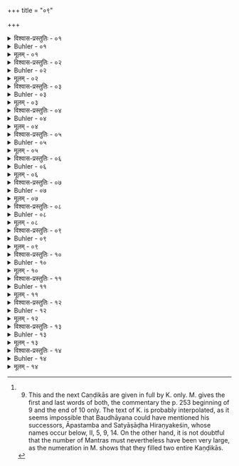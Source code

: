 +++
title = "०९"

+++

<details><summary>विश्वास-प्रस्तुतिः - ०१</summary>

०१  ओम् अग्निः प्रजापतिः सोमो रुद्रो ऽदितिर् बृहस्पतिःसर्पा इत्य् एतानि प्राग्द्वाराणि दैवतानि सनक्षत्राणि सग्रहाणिसाहोरात्राणि समुहूर्तानि तर्पयामि । ॐ वसूंश् च तर्पयामि ॥
</details>

<details><summary>Buhler - ०१</summary>

1. 'I satiate the deities of the eastern gate, Agni, Prajāpati, Soma, Rudra, Aditi, Bṛhaspati, together with the lunar mansions, with the planets, with the days and nights, and with the Muhūrtas; Om, I also satiate the Vasus; [^1] 


[^1]:  9. This and the next Caṇḍikās are given in full by K. only. M. gives the first and last words of both, the commentary the p. 253 beginning of 9 and the end of 10 only. The text of K. is probably interpolated, as it seems impossible that Baudhāyana could have mentioned his successors, Āpastamba and Satyāṣāḍha Hiraṇyakeśin, whose names occur below, II, 5, 9, 14. On the other hand, it is not doubtful that the number of Mantras must nevertheless have been very large, as the numeration in M. shows that they filled two entire Kaṇḍikās.
</details>

<details><summary>मूलम् - ०१</summary>

०१  ओम् अग्निः प्रजापतिः सोमो रुद्रो ऽदितिर् बृहस्पतिःसर्पा इत्य् एतानि प्राग्द्वाराणि दैवतानि सनक्षत्राणि सग्रहाणिसाहोरात्राणि समुहूर्तानि तर्पयामि । ॐ वसूंश् च तर्पयामि ॥
</details>

<details><summary>विश्वास-प्रस्तुतिः - ०२</summary>

०२  ॐ पितरो ऽर्यमा भगः सविता त्वष्टा वायुरिन्द्राग्नी इत्य् एतानि दक्षिणद्वाराणि दैवतानि सनक्षत्राणिसग्रहाणि साहोरात्राणि समुहूर्तानि तर्पयामि । ॐ रुद्रांश् चतर्पयामि ॥ [क् गेनेरल्ल्य् ओमित्स्: ॐ]
</details>

<details><summary>Buhler - ०२</summary>

2. 'Om, I satiate the deities of the southern gate, the Pitṛs, Yama, Bhaga, Savitṛ, Tvaṣṭṛ, Vāyu, Indrāgnī, together with the lunar mansions, with the planets, with the days and nights, and with the Muhūrtas; Om, I also satiate the Rudras.
</details>

<details><summary>मूलम् - ०२</summary>

०२  ॐ पितरो ऽर्यमा भगः सविता त्वष्टा वायुरिन्द्राग्नी इत्य् एतानि दक्षिणद्वाराणि दैवतानि सनक्षत्राणिसग्रहाणि साहोरात्राणि समुहूर्तानि तर्पयामि । ॐ रुद्रांश् चतर्पयामि ॥ [क् गेनेरल्ल्य् ओमित्स्: ॐ]
</details>

<details><summary>विश्वास-प्रस्तुतिः - ०३</summary>

०३  ॐ मित्र इन्द्रो महापितर आपो विश्वे देवा ब्रह्माविष्णुर् इत्य् एतानि प्रत्यग्द्वाराणि दैवतानि सनक्षत्राणि सग्रहाणिसाहोरात्राणि समुहूर्तानि तर्पयामि । ओम् आदित्यांश् च तर्पयामि ॥
</details>

<details><summary>Buhler - ०३</summary>

3. 'Om, I satiate the deities of the western gate, Mitra, Indra, the Mahāpitṛs, the Waters, all the gods, Brahman, Viṣṇu, together with the lunar mansions, with the planets, with the days and nights, and with the Muhūrtas; Om, I also satiate the Ādityas.
</details>

<details><summary>मूलम् - ०३</summary>

०३  ॐ मित्र इन्द्रो महापितर आपो विश्वे देवा ब्रह्माविष्णुर् इत्य् एतानि प्रत्यग्द्वाराणि दैवतानि सनक्षत्राणि सग्रहाणिसाहोरात्राणि समुहूर्तानि तर्पयामि । ओम् आदित्यांश् च तर्पयामि ॥
</details>

<details><summary>विश्वास-प्रस्तुतिः - ०४</summary>

०४  ॐ वसवो वरुणो ऽज एकपाद् अहिर्बुध्न्यःपूषाश्विनौ यम इत्य् एतान्य् उदग्द्वाराणि दैवतानि सनक्षत्राणिसग्रहाणि साहोरात्राणि समुहूर्तानि तर्पयामि । ॐ विश्वान्देवांस् तर्पयामि । ॐ साध्यांश् च तर्पयामि [k: साध्यांस्तर्पयामि] ॥
</details>

<details><summary>Buhler - ०४</summary>

4. 'Om, I satiate the deities of the northern gate, the Vasus, Varuṇa, Aja-ekapād, Ahibudhnya, Uṣas, the two Aśvins, Yama, together with . . . . . .
</details>

<details><summary>मूलम् - ०४</summary>

०४  ॐ वसवो वरुणो ऽज एकपाद् अहिर्बुध्न्यःपूषाश्विनौ यम इत्य् एतान्य् उदग्द्वाराणि दैवतानि सनक्षत्राणिसग्रहाणि साहोरात्राणि समुहूर्तानि तर्पयामि । ॐ विश्वान्देवांस् तर्पयामि । ॐ साध्यांश् च तर्पयामि [k: साध्यांस्तर्पयामि] ॥
</details>

<details><summary>विश्वास-प्रस्तुतिः - ०५</summary>

०५  ॐ ब्रह्माणं तर्पयामि । ॐ प्रजापतिं तर्पयामि । ॐ चतुर्मुखं तर्पयामि । ॐ परमेष्ठिनं तर्पयामि । ॐ हिरण्यगर्भंतर्पयामि । ॐ स्वयंभुवं तर्पयामि । ॐ ब्रह्मपार्षदांस् तर्पयामि । ॐ ब्रह्मपार्षदीश् चतर्पयामि । ॐ अग्निं तर्पयामि । ॐ वायुंतर्पयामि । ॐ वरुणं तर्पयामि । ॐ सूर्यंतर्पयामि । ॐ चन्द्रमसं तर्पयामि । ॐ नक्षत्राणि तर्पयामि । [क् अद्द्स्: ज्योतींषि तर्पयामि ।] ॐ सद्योजातं तर्पयामि । ॐ भूः पुरुषं तर्पयामि । ॐ भुवः पुरुषंतर्पयामि । ॐ सुवः पुरुषं तर्पयामि । ॐ भूर् भुवः सुवः पुरुषंतर्पयामि । ॐ भूस् तर्पयामि । ॐ भुवस् तर्पयामि । ॐ सुवस्तर्पयामि । ॐ महस् तर्पयामि । ॐ जनस् तर्पयामि । ॐ तपस्तर्पयामि । ॐ सत्यं तर्पयामि ॥
</details>

<details><summary>Buhler - ०५</summary>

5. 'Om, I satiate all the gods; the Sādhyas; Brahman; Prajāpati; the four-faced god; Hiraṇyagarbha; Svayambhū; the male attendants of Brahman; Parameṣṭhin; the female attendants of Brahman; Agni; Vāyu; Varuṇa; Sūrya; the moon; the lunar mansions; Sadyojāta; Bhūḥ-puruṣa; Bhuvaḥ-puruṣa; Suvaḥ-puruṣa; Bhūḥ; Bhuvaḥ; Suvaḥ; Mahaḥ; Ganaḥ; Tapaḥ; Satya.
</details>

<details><summary>मूलम् - ०५</summary>

०५  ॐ ब्रह्माणं तर्पयामि । ॐ प्रजापतिं तर्पयामि । ॐ चतुर्मुखं तर्पयामि । ॐ परमेष्ठिनं तर्पयामि । ॐ हिरण्यगर्भंतर्पयामि । ॐ स्वयंभुवं तर्पयामि । ॐ ब्रह्मपार्षदांस् तर्पयामि । ॐ ब्रह्मपार्षदीश् चतर्पयामि । ॐ अग्निं तर्पयामि । ॐ वायुंतर्पयामि । ॐ वरुणं तर्पयामि । ॐ सूर्यंतर्पयामि । ॐ चन्द्रमसं तर्पयामि । ॐ नक्षत्राणि तर्पयामि । [क् अद्द्स्: ज्योतींषि तर्पयामि ।] ॐ सद्योजातं तर्पयामि । ॐ भूः पुरुषं तर्पयामि । ॐ भुवः पुरुषंतर्पयामि । ॐ सुवः पुरुषं तर्पयामि । ॐ भूर् भुवः सुवः पुरुषंतर्पयामि । ॐ भूस् तर्पयामि । ॐ भुवस् तर्पयामि । ॐ सुवस्तर्पयामि । ॐ महस् तर्पयामि । ॐ जनस् तर्पयामि । ॐ तपस्तर्पयामि । ॐ सत्यं तर्पयामि ॥
</details>

<details><summary>विश्वास-प्रस्तुतिः - ०६</summary>

०६  ॐ भवं देवं तर्पयामि । ॐ शर्वं देवम् तर्पयामि । ओम् ईशानं देवं तर्पयामि । ॐ पशुपतिं देवं तर्पयामि । ॐ रुद्रं देवं तर्पयामि । ओम् उग्रं देवं तर्पयामि । ॐ भीमं देवं तर्पयामि । ॐ महान्तं देवं तर्पयामि ।  
ॐ भवस्य देवस्य पत्नीं तर्पयामि । ॐ शर्वस्य देवस्यपत्नीं तर्पयामि । ओम् ईशानस्य देवस्य पत्नीं तर्पयामि । ओंपशुपतेर् देवस्य पत्नीं तर्पयामि । ॐ रुद्रस्य देवस्य पत्नींतर्पयामि । ओम् उग्रस्य देवस्य पत्नीं तर्पयामि । ॐ भीमस्य देवस्यपत्नीं तर्पयामि । ॐ महतो देवस्य पत्नीं तर्पयामि ।  
ॐ भवस्य देवस्य सुतं तर्पयामि । ॐ शर्वस्य देवस्यसुतं तर्पयामि । ओम् ईशानस्य देवस्य सुतं तर्पयामि । ॐ पशुपतेर्देवस्य सुतं तर्पयामि । ॐ रुद्रस्य देवस्य सुतं तर्पयामि । ओमुग्रस्य देवस्य सुतं तर्पयामि । ॐ भीमस्य देवस्य सुतं तर्पयामि । ॐ महतो देवस्य सुतं तर्पयामि । ॐ रुद्रांस् तर्पयामि । ॐ रुद्रपार्षदांस् तर्पयामि । ॐ रुद्रपार्षदीश्च तर्पयामि ॥
</details>

<details><summary>Buhler - ०६</summary>

6. 'Om, I satiate the god Bhava; Sarva; Īśāna; Paśupati; Rudra; Ugra; Bhīmadeva; Mahādeva; the wife of the god Bhava; of the god Sarva; of the god Īśāna; of the god Paśupati; of the god Rudra; of the god Ugra; of Bhīmadeva; of Mahādeva; the son of Bhava; of Sarva; of Īśāna; of Paśupati; of Rudra; of Ugra; of Bhīmadeva; of Mahādeva; Om, I also satiate the Rudras, the attendants of Rudra.
</details>

<details><summary>मूलम् - ०६</summary>

०६  ॐ भवं देवं तर्पयामि । ॐ शर्वं देवम् तर्पयामि । ओम् ईशानं देवं तर्पयामि । ॐ पशुपतिं देवं तर्पयामि । ॐ रुद्रं देवं तर्पयामि । ओम् उग्रं देवं तर्पयामि । ॐ भीमं देवं तर्पयामि । ॐ महान्तं देवं तर्पयामि ।  
ॐ भवस्य देवस्य पत्नीं तर्पयामि । ॐ शर्वस्य देवस्यपत्नीं तर्पयामि । ओम् ईशानस्य देवस्य पत्नीं तर्पयामि । ओंपशुपतेर् देवस्य पत्नीं तर्पयामि । ॐ रुद्रस्य देवस्य पत्नींतर्पयामि । ओम् उग्रस्य देवस्य पत्नीं तर्पयामि । ॐ भीमस्य देवस्यपत्नीं तर्पयामि । ॐ महतो देवस्य पत्नीं तर्पयामि ।  
ॐ भवस्य देवस्य सुतं तर्पयामि । ॐ शर्वस्य देवस्यसुतं तर्पयामि । ओम् ईशानस्य देवस्य सुतं तर्पयामि । ॐ पशुपतेर्देवस्य सुतं तर्पयामि । ॐ रुद्रस्य देवस्य सुतं तर्पयामि । ओमुग्रस्य देवस्य सुतं तर्पयामि । ॐ भीमस्य देवस्य सुतं तर्पयामि । ॐ महतो देवस्य सुतं तर्पयामि । ॐ रुद्रांस् तर्पयामि । ॐ रुद्रपार्षदांस् तर्पयामि । ॐ रुद्रपार्षदीश्च तर्पयामि ॥
</details>

<details><summary>विश्वास-प्रस्तुतिः - ०७</summary>

०७  ॐ विघ्नं तर्पयामि । ॐ विनायकं तर्पयामि । ॐ वीरं तर्पयामि । ॐ स्थूलं [k: शूरं] तर्पयामि । ॐ वरदं तर्पयामि । ॐ हस्तिमुखं तर्पयामि । ॐ वक्रतुण्डं तर्पयामि । ओम् एकदन्तं तर्पयामि । ॐ लम्बोदरं तर्पयामि । [k: गणपतिं तर्पयामि ।] ॐ विघ्नपार्षदांस् तर्पयामि । ॐ विघ्नपार्षदीश् च तर्पयामि ॥
</details>

<details><summary>Buhler - ०७</summary>

7. 'Om, I satiate Vighna; Vināyaka; Vīra; Sthūla; Varada; Hastimukha; Vakratuṇḍa; Ekadanta; Lambodara; the male attendants of Vighna; the female attendants of Vighna.
</details>

<details><summary>मूलम् - ०७</summary>

०७  ॐ विघ्नं तर्पयामि । ॐ विनायकं तर्पयामि । ॐ वीरं तर्पयामि । ॐ स्थूलं [k: शूरं] तर्पयामि । ॐ वरदं तर्पयामि । ॐ हस्तिमुखं तर्पयामि । ॐ वक्रतुण्डं तर्पयामि । ओम् एकदन्तं तर्पयामि । ॐ लम्बोदरं तर्पयामि । [k: गणपतिं तर्पयामि ।] ॐ विघ्नपार्षदांस् तर्पयामि । ॐ विघ्नपार्षदीश् च तर्पयामि ॥
</details>

<details><summary>विश्वास-प्रस्तुतिः - ०८</summary>

०८  ॐ सनत्कुमारं तर्पयामि । ॐ स्कन्दंतर्पयामि । ओम् इन्द्रं तर्पयामि । ॐ षष्ठींतर्पयामि । ॐ षण्मुखं तर्पयामि । ॐ जयन्तं [k: विशाखं] तर्पयामि । ॐ विशाखं [k:जयन्तं] तर्पयामि । ॐ महासेनं तर्पयामि । ओंसुब्रह्मण्यं तर्पयामि [k omits: ॐ सुब्रह्मण्यं तर्पयामि] । ॐ स्कन्दपार्षदांस् तर्पयामि । ॐ स्कन्दपार्षदीश् च तर्पयामि ॥
</details>

<details><summary>Buhler - ०८</summary>

8. 'Om, I satiate Sanatkumāra; Skanda; Indra; Shaṣṭhī; Shaṇmukha; Viśākha; Mahāsena; Subrahmaṇya; the male attendants of Skanda; the female attendants of Skanda.
</details>

<details><summary>मूलम् - ०८</summary>

०८  ॐ सनत्कुमारं तर्पयामि । ॐ स्कन्दंतर्पयामि । ओम् इन्द्रं तर्पयामि । ॐ षष्ठींतर्पयामि । ॐ षण्मुखं तर्पयामि । ॐ जयन्तं [k: विशाखं] तर्पयामि । ॐ विशाखं [k:जयन्तं] तर्पयामि । ॐ महासेनं तर्पयामि । ओंसुब्रह्मण्यं तर्पयामि [k omits: ॐ सुब्रह्मण्यं तर्पयामि] । ॐ स्कन्दपार्षदांस् तर्पयामि । ॐ स्कन्दपार्षदीश् च तर्पयामि ॥
</details>

<details><summary>विश्वास-प्रस्तुतिः - ०९</summary>

०९  ओम् आदित्यं तर्पयामि । ॐ सोमं तर्पयामि । ओम् अङ्गारकं तर्पयामि । ॐ बुधं तर्पयामि । ॐ बृहस्पतिं तर्पयामि । ॐ शुक्रं तर्पयामि । ॐ शनैश्चरं तर्पयामि । ॐ राहुंतर्पयामि । ॐ केतुं तर्पयामि ॥
</details>

<details><summary>Buhler - ०९</summary>

9. 'Om, I satiate Āditya; Soma; Aṅgāraka; Budha; Bṛhaspati; Śukra; Śanaiścara; Rāhu; Ketu.

To. 'Om, I satiate Keśava; Nārāyaṇa; Mādhava; Govinda; Viṣṇu; Madhusūdana; Trivikrama; Vāmana; Śrīdhara; Hṛṣīkeśa; Padmanābha; Dāmodara; the goddess Śrī; the goddess Sarasvatī; Puṣṭi; Tuṣṭi; Viṣṇu; Garutmat; the male attendants of Viṣṇu; the female attendants of Viṣṇu.
</details>

<details><summary>मूलम् - ०९</summary>

०९  ओम् आदित्यं तर्पयामि । ॐ सोमं तर्पयामि । ओम् अङ्गारकं तर्पयामि । ॐ बुधं तर्पयामि । ॐ बृहस्पतिं तर्पयामि । ॐ शुक्रं तर्पयामि । ॐ शनैश्चरं तर्पयामि । ॐ राहुंतर्पयामि । ॐ केतुं तर्पयामि ॥
</details>

<details><summary>विश्वास-प्रस्तुतिः - १०</summary>

१०  ॐ केशवं तर्पयामि । ॐ नारायणं तर्पयामि । ॐ माधवं तर्पयामि । ॐ गोविन्दंतर्पयामि । ॐ विष्णुं तर्पयामि । ॐ मधुसूदनं तर्पयामि । ॐ त्रिविक्रमं तर्पयामि । ॐ वामनं तर्पयामि । ॐ श्रीधरं तर्पयामि । ॐ हृषीकेशं तर्पयामि । ॐ पद्मनाभंतर्पयामि । ॐ दामोदरं तर्पयामि । ॐ श्रियं देवीं तर्पयामि । ॐ सरस्वतीं देवीं तर्पयामि । ॐ पुष्टिंतर्पयामि । ॐ तुष्टिं तर्पयामि । ॐ गरुत्मन्तं तर्पयामि । ॐ विष्णुपार्षदांस् तर्पयामि । ॐ विष्णुपार्षदीश् च तर्पयामि ॥ [k: पुष्टिं देवीं ॥। तुष्टिं देवीं ॥। वैनतेयं]
</details>

<details><summary>Buhler - १०</summary>

MISSING
</details>

<details><summary>मूलम् - १०</summary>

१०  ॐ केशवं तर्पयामि । ॐ नारायणं तर्पयामि । ॐ माधवं तर्पयामि । ॐ गोविन्दंतर्पयामि । ॐ विष्णुं तर्पयामि । ॐ मधुसूदनं तर्पयामि । ॐ त्रिविक्रमं तर्पयामि । ॐ वामनं तर्पयामि । ॐ श्रीधरं तर्पयामि । ॐ हृषीकेशं तर्पयामि । ॐ पद्मनाभंतर्पयामि । ॐ दामोदरं तर्पयामि । ॐ श्रियं देवीं तर्पयामि । ॐ सरस्वतीं देवीं तर्पयामि । ॐ पुष्टिंतर्पयामि । ॐ तुष्टिं तर्पयामि । ॐ गरुत्मन्तं तर्पयामि । ॐ विष्णुपार्षदांस् तर्पयामि । ॐ विष्णुपार्षदीश् च तर्पयामि ॥ [k: पुष्टिं देवीं ॥। तुष्टिं देवीं ॥। वैनतेयं]
</details>

<details><summary>विश्वास-प्रस्तुतिः - ११</summary>

११  ॐ यमं तर्पयामि । ॐ यमराजं तर्पयामि । ॐ धर्मं तर्पयामि । ॐ धर्मराजंतर्पयामि । ॐ कालं तर्पयामि । ॐ नीलंतर्पयामि । ॐ मृत्युं तर्पयामि । ॐ वैवस्वतं [k: अन्तकं] तर्पयामि । ॐ चित्रं तर्पयामि । ॐ चित्रगुप्तं तर्पयामि । ओम् औदुम्बरं तर्पयामि । [क् अद्द्स्: वैवस्वतं तर्पयामि] । ॐ वैवस्वतपार्षदांस् तर्पयामि । ॐ वैवस्वतपार्षदीश्च तर्पयामि ॥
</details>

<details><summary>Buhler - ११</summary>

11. 'Om, I satiate Yama; Yamarāja; Dharma; Dharmarāja; Kāla; Nīla; Mṛtyu; Mṛtyuñjaya; Vaivasvata; Citragupta; Audumbara; the male attendants of Vaivasvata; the female attendants of Vaivasvata.
</details>

<details><summary>मूलम् - ११</summary>

११  ॐ यमं तर्पयामि । ॐ यमराजं तर्पयामि । ॐ धर्मं तर्पयामि । ॐ धर्मराजंतर्पयामि । ॐ कालं तर्पयामि । ॐ नीलंतर्पयामि । ॐ मृत्युं तर्पयामि । ॐ वैवस्वतं [k: अन्तकं] तर्पयामि । ॐ चित्रं तर्पयामि । ॐ चित्रगुप्तं तर्पयामि । ओम् औदुम्बरं तर्पयामि । [क् अद्द्स्: वैवस्वतं तर्पयामि] । ॐ वैवस्वतपार्षदांस् तर्पयामि । ॐ वैवस्वतपार्षदीश्च तर्पयामि ॥
</details>

<details><summary>विश्वास-प्रस्तुतिः - १२</summary>

१२  ॐ भूमिदेवांस् तर्पयामि । ॐ काश्यपम् तर्पयामि । ओम् अन्तरिक्षं तर्पयामि । ॐ विद्यां तर्पयामि । ज्येष्ठां तर्पयामि । ॐ धन्वन्तरिं तर्पयामि । ॐ धन्वन्तरिपार्षदांस् तर्पयामि । ॐ धन्वन्तरिपार्षदीश् च तर्पयामीति ॥ [k: भरद्वाजं तर्पयामि गौतमं तर्पयामि अत्रिं तर्पयामि आङ्गिरसं तर्पयामि विद्यां तर्पयामि दुर्गां तर्पयामि ज्येष्टां ॥। ओमित्स्: इति]
</details>

<details><summary>Buhler - १२</summary>

12. 'Om, I satiate the gods of the earth; Kāśyapa; Antarikṣa; Vidyā; Dhanvaṇtari; the male attendants of Dhanvaṇtari; the female attendants of Dhanvaṇtari.'
</details>

<details><summary>मूलम् - १२</summary>

१२  ॐ भूमिदेवांस् तर्पयामि । ॐ काश्यपम् तर्पयामि । ओम् अन्तरिक्षं तर्पयामि । ॐ विद्यां तर्पयामि । ज्येष्ठां तर्पयामि । ॐ धन्वन्तरिं तर्पयामि । ॐ धन्वन्तरिपार्षदांस् तर्पयामि । ॐ धन्वन्तरिपार्षदीश् च तर्पयामीति ॥ [k: भरद्वाजं तर्पयामि गौतमं तर्पयामि अत्रिं तर्पयामि आङ्गिरसं तर्पयामि विद्यां तर्पयामि दुर्गां तर्पयामि ज्येष्टां ॥। ओमित्स्: इति]
</details>

<details><summary>विश्वास-प्रस्तुतिः - १३</summary>

१३  अथ निवीती ॥
</details>

<details><summary>Buhler - १३</summary>

13. Next, passing the sacrificial thread round the neck, (he offers the following libations):
</details>

<details><summary>मूलम् - १३</summary>

१३  अथ निवीती ॥
</details>

<details><summary>विश्वास-प्रस्तुतिः - १४</summary>

१४  ओम् ऋषींस् तर्पयामि । ॐ महर्षींस् तर्पयामि । ॐ परमर्षींस् तर्पयामि । ॐ ब्रह्मर्षींस् तर्पयामि । ॐ देवर्षींस् तर्पयामि । ॐ राजर्षींस् तर्पयामि । ॐ श्रुतर्षींस् तर्पयामि । ॐ जनरृषींस् तर्पयामि । ॐ तपरृषींस् तर्पयामि । ॐ सत्यर्षींस् तर्पयामि । ॐ सप्तर्षींस् तर्पयामि । ॐ काण्डर्षींस् तर्पयामि । ॐ ऋषिकांस् तर्पयामि । ओम् ऋषिपत्नीस् तर्पयामि । ओम् ऋषिपुत्रांस्तर्पयामि । ओम् ऋषिपौत्रांस् तर्पयामि । [k: परमर्षींस् ॥। महर्षींस्]  
ॐ काण्वं बौधायनं तर्पयामि । ओम् आपस्तम्बं सूत्रकारं तर्पयामि । ॐ सत्याषाढंहिरण्यकेशिनं तर्पयामि । ॐ वाजसनेयिनं याज्ञवल्क्यम्तर्पयामि । ओम् आश्वलायनं शौनकं तर्पयामि । ॐ व्यासं तर्पयामि । ॐ वसिष्ठं तर्पयामि ।  
ॐ प्रणवं तर्पयामि । ॐ व्याहृतीस् तर्पयामि । ॐ सावित्रीं तर्पयामि । ॐ गायत्रीं तर्पयामि । ॐ छन्दांसि तर्पयामि । ओम् ऋग्वेदं तर्पयामि । ॐ यजुर्वेदंतर्पयामि । ॐ सामवेदं तर्पयामि । ओम् अथर्ववेदं तर्पयामि । ओम् अथर्वाङ्गिरसस् तर्पयामि । ओम् इतिहासपुराणानितर्पयामि । ॐ सर्ववेदांस् तर्पयामि । ॐ सर्वदेवजनांस् तर्पयामि । ॐ सर्वभूतानि तर्पयामीति ॥ [k: अथर्वाङ्गिरसं ॥। तर्पयामि ॥]
</details>

<details><summary>Buhler - १४</summary>

14. 'Om, I satiate the Ṛṣis; the great Ṛṣis; the best Ṛṣis; the Brahmarshis; the divine Ṛṣis; the royal Ṛṣis; the Śrutarshis; the Seven Ṛṣis; the Ṛṣis of the Kāṇḍas (of the Yajur-veda); the Ṛṣikas; the wives of the Ṛṣis; the sons of the Ṛṣis; Kaṇva Baudhāyana; Āpastamba, the author of the Sūtra; Satyāṣāḍha Hiraṇyakeśin; Vājaśaneyin Yājñavalkya; Āśvalāyana Śaunaka; Vyāsa; the syllable Om; the Vyāhṛtis; the Sāvitrī; the Gāyatrī; the Khaṇḍas; the Rig-vela; the Yajur-veda; the Sāma-veda; the Atharvāṅgirasa; the Itihāsa and Purāṇa; all the Vedas; the servants of all gods; all beings.'
</details>

<details><summary>मूलम् - १४</summary>

१४  ओम् ऋषींस् तर्पयामि । ॐ महर्षींस् तर्पयामि । ॐ परमर्षींस् तर्पयामि । ॐ ब्रह्मर्षींस् तर्पयामि । ॐ देवर्षींस् तर्पयामि । ॐ राजर्षींस् तर्पयामि । ॐ श्रुतर्षींस् तर्पयामि । ॐ जनरृषींस् तर्पयामि । ॐ तपरृषींस् तर्पयामि । ॐ सत्यर्षींस् तर्पयामि । ॐ सप्तर्षींस् तर्पयामि । ॐ काण्डर्षींस् तर्पयामि । ॐ ऋषिकांस् तर्पयामि । ओम् ऋषिपत्नीस् तर्पयामि । ओम् ऋषिपुत्रांस्तर्पयामि । ओम् ऋषिपौत्रांस् तर्पयामि । [k: परमर्षींस् ॥। महर्षींस्]  
ॐ काण्वं बौधायनं तर्पयामि । ओम् आपस्तम्बं सूत्रकारं तर्पयामि । ॐ सत्याषाढंहिरण्यकेशिनं तर्पयामि । ॐ वाजसनेयिनं याज्ञवल्क्यम्तर्पयामि । ओम् आश्वलायनं शौनकं तर्पयामि । ॐ व्यासं तर्पयामि । ॐ वसिष्ठं तर्पयामि ।  
ॐ प्रणवं तर्पयामि । ॐ व्याहृतीस् तर्पयामि । ॐ सावित्रीं तर्पयामि । ॐ गायत्रीं तर्पयामि । ॐ छन्दांसि तर्पयामि । ओम् ऋग्वेदं तर्पयामि । ॐ यजुर्वेदंतर्पयामि । ॐ सामवेदं तर्पयामि । ओम् अथर्ववेदं तर्पयामि । ओम् अथर्वाङ्गिरसस् तर्पयामि । ओम् इतिहासपुराणानितर्पयामि । ॐ सर्ववेदांस् तर्पयामि । ॐ सर्वदेवजनांस् तर्पयामि । ॐ सर्वभूतानि तर्पयामीति ॥ [k: अथर्वाङ्गिरसं ॥। तर्पयामि ॥]
</details>
